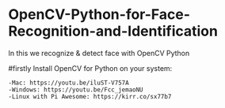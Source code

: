 # OpenCV-Python-for-Face-Recognition-and-Identification
In this we recognize &amp; detect face with OpenCV Python


#firstly
Install OpenCV for Python on your system:

    -Mac: https://youtu.be/iluST-V757A
    -Windows: https://youtu.be/Fcc_jemaoNU
    -Linux with Pi Awesome: https://kirr.co/sx77b7

